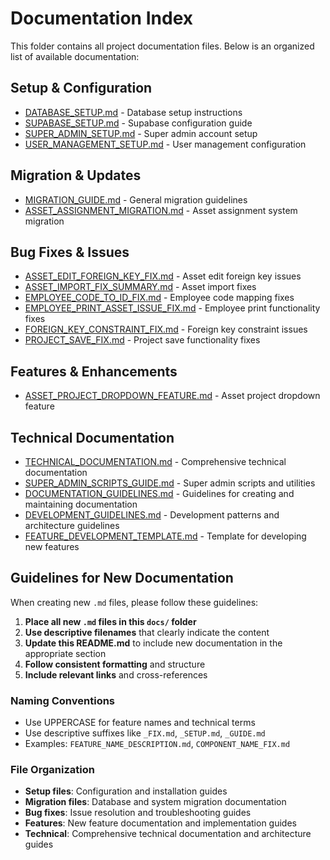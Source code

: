 # Documentation Index

This folder contains all project documentation files. Below is an organized list of available documentation:

## Setup & Configuration
- [DATABASE_SETUP.md](./DATABASE_SETUP.md) - Database setup instructions
- [SUPABASE_SETUP.md](./SUPABASE_SETUP.md) - Supabase configuration guide
- [SUPER_ADMIN_SETUP.md](./SUPER_ADMIN_SETUP.md) - Super admin account setup
- [USER_MANAGEMENT_SETUP.md](./USER_MANAGEMENT_SETUP.md) - User management configuration

## Migration & Updates
- [MIGRATION_GUIDE.md](./MIGRATION_GUIDE.md) - General migration guidelines
- [ASSET_ASSIGNMENT_MIGRATION.md](./ASSET_ASSIGNMENT_MIGRATION.md) - Asset assignment system migration

## Bug Fixes & Issues
- [ASSET_EDIT_FOREIGN_KEY_FIX.md](./ASSET_EDIT_FOREIGN_KEY_FIX.md) - Asset edit foreign key issues
- [ASSET_IMPORT_FIX_SUMMARY.md](./ASSET_IMPORT_FIX_SUMMARY.md) - Asset import fixes
- [EMPLOYEE_CODE_TO_ID_FIX.md](./EMPLOYEE_CODE_TO_ID_FIX.md) - Employee code mapping fixes
- [EMPLOYEE_PRINT_ASSET_ISSUE_FIX.md](./EMPLOYEE_PRINT_ASSET_ISSUE_FIX.md) - Employee print functionality fixes
- [FOREIGN_KEY_CONSTRAINT_FIX.md](./FOREIGN_KEY_CONSTRAINT_FIX.md) - Foreign key constraint issues
- [PROJECT_SAVE_FIX.md](./PROJECT_SAVE_FIX.md) - Project save functionality fixes

## Features & Enhancements
- [ASSET_PROJECT_DROPDOWN_FEATURE.md](./ASSET_PROJECT_DROPDOWN_FEATURE.md) - Asset project dropdown feature

## Technical Documentation
- [TECHNICAL_DOCUMENTATION.md](./TECHNICAL_DOCUMENTATION.md) - Comprehensive technical documentation
- [SUPER_ADMIN_SCRIPTS_GUIDE.md](./SUPER_ADMIN_SCRIPTS_GUIDE.md) - Super admin scripts and utilities
- [DOCUMENTATION_GUIDELINES.md](./DOCUMENTATION_GUIDELINES.md) - Guidelines for creating and maintaining documentation
- [DEVELOPMENT_GUIDELINES.md](./DEVELOPMENT_GUIDELINES.md) - Development patterns and architecture guidelines
- [FEATURE_DEVELOPMENT_TEMPLATE.md](./FEATURE_DEVELOPMENT_TEMPLATE.md) - Template for developing new features

## Guidelines for New Documentation

When creating new `.md` files, please follow these guidelines:

1. **Place all new `.md` files in this `docs/` folder**
2. **Use descriptive filenames** that clearly indicate the content
3. **Update this README.md** to include new documentation in the appropriate section
4. **Follow consistent formatting** and structure
5. **Include relevant links** and cross-references

### Naming Conventions
- Use UPPERCASE for feature names and technical terms
- Use descriptive suffixes like `_FIX.md`, `_SETUP.md`, `_GUIDE.md`
- Examples: `FEATURE_NAME_DESCRIPTION.md`, `COMPONENT_NAME_FIX.md`

### File Organization
- **Setup files**: Configuration and installation guides
- **Migration files**: Database and system migration documentation
- **Bug fixes**: Issue resolution and troubleshooting guides
- **Features**: New feature documentation and implementation guides
- **Technical**: Comprehensive technical documentation and architecture guides

